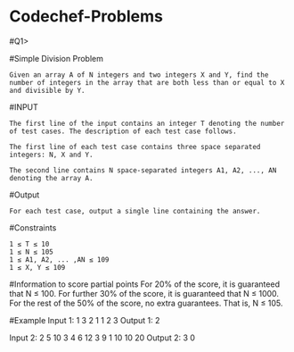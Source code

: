 # Codechef-Problems
#Q1>

#Simple Division Problem

    Given an array A of N integers and two integers X and Y, find the number of integers in the array that are both less than or equal to X and divisible by Y.


#INPUT

    The first line of the input contains an integer T denoting the number of test cases. The description of each test case follows.

    The first line of each test case contains three space separated integers: N, X and Y.

    The second line contains N space-separated integers A1, A2, ..., AN denoting the array A.

#Output

    For each test case, output a single line containing the answer.

#Constraints

    1 ≤ T ≤ 10
    1 ≤ N ≤ 105
    1 ≤ A1, A2, ... ,AN ≤ 109
    1 ≤ X, Y ≤ 109

#Information to score partial points
For 20% of the score, it is guaranteed that N ≤ 100.
For further 30% of the score, it is guaranteed that N ≤ 1000.
For the rest of the 50% of the score, no extra guarantees. That is, N ≤ 105.

#Example
Input 1:
1
3 2 1
1 2 3
Output 1:
2



Input 2:
2
5 10 3
4 6 12 3 9
1 10 10
20
Output 2:
3
0
